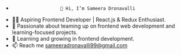 -                       👋 Hi, I’m Sameera Dronavalli
- 👨‍💻 Aspiring Frontend Developer | React.js & Redux Enthusiast.
- 👀 Passionate about teaming up on frontend web development and learning-focused projects.
- 🌱 Learning and growing in frontend development.
- 📫 Reach me sameeradronavalli99@gmail.com


<!---
SameeraDronavalli/SameeraDronavalli is a ✨ special ✨ repository because its `README.md` (this file) appears on your GitHub profile.
You can click the Preview link to take a look at your changes.
--->
